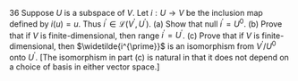 36 Suppose $U$ is a subspace of $V$. Let $i: U \rightarrow V$ be the inclusion map defined by $i(u)=u$. Thus $i^{\prime} \in \mathcal{L}\left(V^{\prime}, U^{\prime}\right)$.
(a) Show that null $i^{\prime}=U^{0}$.
(b) Prove that if $V$ is finite-dimensional, then range $i^{\prime}=U^{\prime}$.
(c) Prove that if $V$ is finite-dimensional, then $\widetilde{i^{\prime}}$ is an isomorphism from $V^{\prime} / U^{0}$ onto $U^{\prime}$.
[The isomorphism in part (c) is natural in that it does not depend on a choice of basis in either vector space.]
